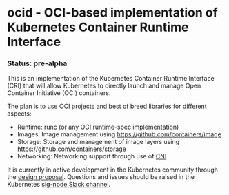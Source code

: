 ocid - OCI-based implementation of Kubernetes Container Runtime Interface
=

### Status: pre-alpha

This is an implementation of the Kubernetes Container Runtime Interface (CRI) that will allow Kubernetes to directly launch and manage Open Container Initiative (OCI) containers.

The plan is to use OCI projects and best of breed libraries for different aspects:
- Runtime: runc (or any OCI runtime-spec implementation)
- Images: Image management using https://github.com/containers/image
- Storage: Storage and management of image layers using https://github.com/containers/storage
- Networking: Networking support through use of [CNI](https://github.com/containernetworking/cni)

It is currently in active development in the Kubernetes community through the [design proposal](https://github.com/kubernetes/kubernetes/pull/26788).  Questions and issues should be raised in the Kubernetes [sig-node Slack channel](https://kubernetes.slack.com/archives/sig-node).
